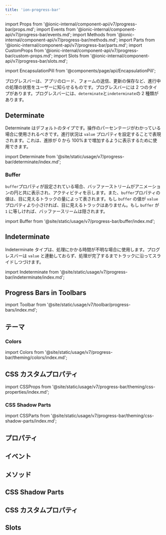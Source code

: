```yaml
---
title: 'ion-progress-bar'
---
```


import Props from '@ionic-internal/component-api/v7/progress-bar/props.md';
import Events from '@ionic-internal/component-api/v7/progress-bar/events.md';
import Methods from '@ionic-internal/component-api/v7/progress-bar/methods.md';
import Parts from '@ionic-internal/component-api/v7/progress-bar/parts.md';
import CustomProps from '@ionic-internal/component-api/v7/progress-bar/custom-props.md';
import Slots from '@ionic-internal/component-api/v7/progress-bar/slots.md';

<head>
  <title>ion-progress-bar: App Progress Bar for Loading Indicator</title>
  <meta
    name="description"
    content="ion-progress-barは、水平方向の読み込みインジケーターで、フォームの送信や更新の保存など、進行中のアプリ処理のステータスをユーザーに知らせます。"
  />
</head>

import EncapsulationPill from '@components/page/api/EncapsulationPill';

<EncapsulationPill type="shadow" />

プログレスバーは、アプリのロード、フォームの送信、更新の保存など、進行中の処理の状態をユーザーに知らせるものです。プログレスバーには 2 つのタイプがあります。プログレスバーには、`determinate`と`indeterminate`の 2 種類があります。

## Determinate

Determinate はデフォルトのタイプです。操作のパーセンテージがわかっている場合に使用されるべきです。進行状況は `value` プロパティを設定することで表現されます。これは、進捗が 0 から 100%まで増加するように表示するために使用できます。

import Determinate from '@site/static/usage/v7/progress-bar/determinate/index.md';

<Determinate />

### Buffer

`buffer`プロパティが設定されている場合、バッファーストリームがアニメーションの円と共に表示され、アクティビティを示します。また、`buffer`プロパティの値は、目に見えるトラックの量によって表されます。もし `buffer` の値が `value` プロパティより小さければ、目に見えるトラックはありません。もし `buffer` が `1` に等しければ、バッファースリームは隠されます。

import Buffer from '@site/static/usage/v7/progress-bar/buffer/index.md';

<Buffer />

## Indeterminate

Indeterminate タイプは、処理にかかる時間が不明な場合に使用します。プログレスバーは `value` と連動しておらず、処理が完了するまでトラックに沿ってスライドしつづけます。

import Indeterminate from '@site/static/usage/v7/progress-bar/indeterminate/index.md';

<Indeterminate />

## Progress Bars in Toolbars

<!-- Reuse the playground from the Toolbar directory -->

import Toolbar from '@site/static/usage/v7/toolbar/progress-bars/index.md';

<Toolbar />

## テーマ

### Colors

import Colors from '@site/static/usage/v7/progress-bar/theming/colors/index.md';

<Colors />

## CSS カスタムプロパティ

import CSSProps from '@site/static/usage/v7/progress-bar/theming/css-properties/index.md';

<CSSProps />

### CSS Shadow Parts

import CSSParts from '@site/static/usage/v7/progress-bar/theming/css-shadow-parts/index.md';

<CSSParts />

## プロパティ

<Props />

## イベント

<Events />

## メソッド

<Methods />

## CSS Shadow Parts

<Parts />

## CSS カスタムプロパティ

<CustomProps />

## Slots

<Slots />
